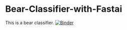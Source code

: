 # Bear-Classifier-with-Fastai
This is a bear classifier. 
[![Binder](https://mybinder.org/badge_logo.svg)](https://mybinder.org/v2/gh/Debo-Republic/Bear-Classifier-with-Fastai/HEAD?urlpath=%2Fvoila%2Frender%2Fbear_classifier.ipynb)
